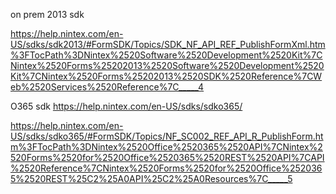 on prem 2013 sdk

https://help.nintex.com/en-US/sdks/sdk2013/#FormSDK/Topics/SDK_NF_API_REF_PublishFormXml.htm%3FTocPath%3DNintex%2520Software%2520Development%2520Kit%7CNintex%2520Forms%25202013%2520Software%2520Development%2520Kit%7CNintex%2520Forms%25202013%2520SDK%2520Reference%7CWeb%2520Services%2520Reference%7C_____4


O365  sdk
https://help.nintex.com/en-US/sdks/sdko365/

https://help.nintex.com/en-US/sdks/sdko365/#FormSDK/Topics/NF_SC002_REF_API_R_PublishForm.htm%3FTocPath%3DNintex%2520Office%2520365%2520API%7CNintex%2520Forms%2520for%2520Office%2520365%2520REST%2520API%7CAPI%2520Reference%7CNintex%2520Forms%2520for%2520Office%2520365%2520REST%25C2%25A0API%25C2%25A0Resources%7C_____5
